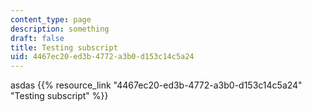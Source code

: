```yaml
---
content_type: page
description: something
draft: false
title: Testing subscript
uid: 4467ec20-ed3b-4772-a3b0-d153c14c5a24
---
```

asdas {{% resource_link "4467ec20-ed3b-4772-a3b0-d153c14c5a24" "Testing subscript" %}}